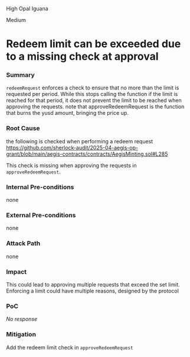 High Opal Iguana

Medium

# Redeem limit can be exceeded due to a missing check at approval

### Summary

`redeemRequest` enforces a check to ensure that no more than the limit is requested per period. 
While this stops calling the function if the limit is reached for that period, it does not prevent the limit to be reached when approving the requests. note that approveRedeemRequest is the function that burns the yusd amount, bringing the price up.



### Root Cause

the following is checked when performing a redeem request
https://github.com/sherlock-audit/2025-04-aegis-op-grant/blob/main/aegis-contracts/contracts/AegisMinting.sol#L285

This check is missing when approving the requests in `approveRedeemRequest`. 


### Internal Pre-conditions

none

### External Pre-conditions

none

### Attack Path

none

### Impact

This could lead to approving multiple requests that exceed the set limit. 
Enforcing a limit could have multiple reasons, designed by the protocol

### PoC

_No response_

### Mitigation

Add the redeem limit check in `approveRedeemRequest`